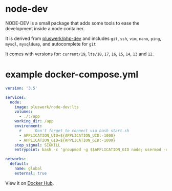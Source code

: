 # node-dev

NODE-DEV is a small package that adds some tools to ease the development inside a node container.

It is derived from [pluswerk/php-dev](https://github.com/pluswerk/php-dev/) and includes `git`, `ssh`, `vim`, `nano`, `ping`, `mysql`, `mysqldump`, and autocomplete for `git`

It comes with versions for: `current/19`, `lts/18`, `17`, `16`, `15`, `14`, `13` and `12`.

# example docker-compose.yml
````yml
version: '3.5'

services:
  node:
    image: pluswerk/node-dev:lts
    volumes:
      - ./:/app
    working_dir: /app
    environment:
      #      Don't forget to connect via bash start.sh
      - APPLICATION_UID=${APPLICATION_UID:-1000}
      - APPLICATION_GID=${APPLICATION_GID:-1000}
    stop_signal: SIGKILL
    entrypoint: bash -c 'groupmod -g $$APPLICATION_GID node; usermod -u $$APPLICATION_UID node; tail -f /dev/null'

networks:
  default:
    name: global
    external: true

````

View it on [Docker Hub](https://hub.docker.com/r/pluswerk/node-dev).
